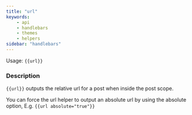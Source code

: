 ```yaml
---
title: "url"
keywords:
    - api
    - handlebars
    - themes
    - helpers
sidebar: "handlebars"
---
```


Usage: `{{url}}`

### Description

`{{url}}` outputs the relative url for a post when inside the post scope.

You can force the url helper to output an absolute url by using the absolute option, E.g. `{{url absolute="true"}}`
